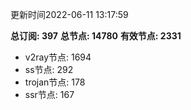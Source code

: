 更新时间2022-06-11 13:17:59

**总订阅: 397**
**总节点: 14780**
**有效节点: 2331**
- v2ray节点: 1694
- ss节点: 292
- trojan节点: 178
- ssr节点: 167
